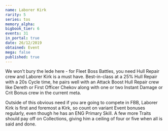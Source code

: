 ```yaml
---
name: Laborer Kirk
rarity: 5
series: tos
memory_alpha:
bigbook_tier: 6
events: 31
in_portal: true
date: 26/12/2019
obtained: Event
mega: false
published: true
---
```


We won’t bury the lede here - for Fleet Boss Battles, you need Hull Repair crew and Laborer Kirk is a must have. Best-in-class at a 25% Hull Repair with a 20s Cycle time, he pairs well with an Attack Boost Hull Repair crew like Dereth or First Officer Chekov along with one or two Instant Damage or Crit Bonus crew in the current meta.

Outside of this obvious need if you are going to compete in FBB, Laborer Kirk is first and foremost a Kirk, so count on variant Event bonuses regularly, even though he has an ENG Primary Skill. A few more Traits should pay off on Collections, giving him a ceiling of four or five when all is said and done.
